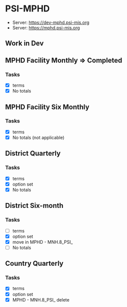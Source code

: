 # PSI-MPHD
* Server: https://dev-mphd.psi-mis.org
* Server: https://mphd.psi-mis.org

## Work in Dev

## MPHD Facility Monthly => Completed

### Tasks

- [x] terms
- [x] No totals

## MPHD Facility Six Monthly

### Tasks

- [x] terms
- [x] No totals (not applicable)

## District Quarterly

### Tasks

- [x] terms
- [x] option set
- [x] No totals

## District Six-month

### Tasks

- [ ] terms
- [x] option set
- [x] move in MPHD - MNH.8_PSI_
- [ ] No totals

## Country Quarterly

### Tasks

- [x] terms
- [x] option set
- [x] MPHD - MNH.8_PSI_ delete